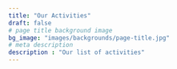 ```yaml
---
title: "Our Activities"
draft: false
# page title background image
bg_image: "images/backgrounds/page-title.jpg"
# meta description
description : "Our list of activities"
---
```

